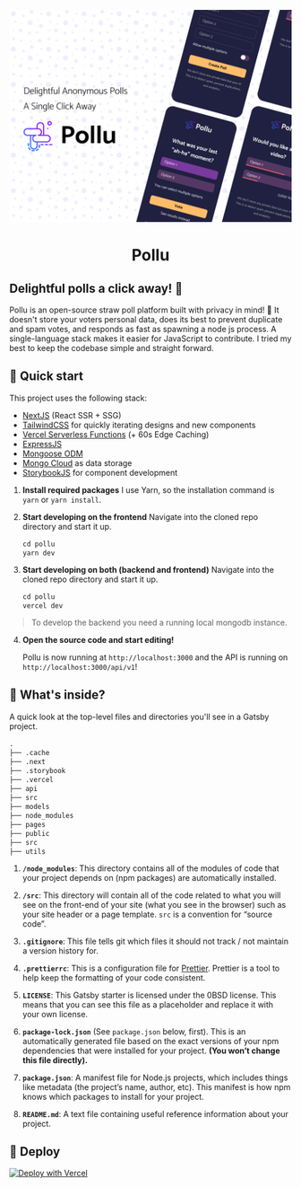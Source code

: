 <p align="center">
  <a href="https://pollu.vercel.app">
    <img alt="Pollu" src="./public/assets/cover.png" />
  </a>
</p>

<h1 align="center">
  Pollu
</h1>

## Delightful polls a click away! 🥳
Pollu is an open-source straw poll platform built with privacy in mind! 🚀 It doesn't store your voters personal data, does its best to prevent duplicate and spam votes, and responds as fast as spawning a node js process. A single-language stack makes it easier for JavaScript to contribute. I tried my best to keep the codebase simple and straight forward. 


## 🚀 Quick start
This project uses the following stack: 
- [NextJS](https://nextjs.org) (React SSR + SSG)
- [TailwindCSS](https://tailwindcss.com) for quickly iterating designs and new components
- [Vercel Serverless Functions](https://vercel.com/docs/serverless-functions/introduction) (+ 60s Edge Caching)
- [ExpressJS](https://expressjs.com)
- [Mongoose ODM](https://mongoosejs.com)
- [Mongo Cloud](https://cloud.mongodb.com) as data storage
- [StorybookJS](https://storybook.js.org) for component development

1. **Install required packages**
    I use Yarn, so the installation command is `yarn` or `yarn install`.
    
2. **Start developing on the frontend**
    Navigate into the cloned repo directory and start it up.

    ```shell
    cd pollu
    yarn dev
    ```

3. **Start developing on both (backend and frontend)**
    Navigate into the cloned repo directory and start it up.

    ```shell
    cd pollu
    vercel dev
    ```

> To develop the backend you need a running local mongodb instance.

4.  **Open the source code and start editing!**

    Pollu is now running at `http://localhost:3000` and the API is running on `http://localhost:3000/api/v1`!

## 🧐 What's inside?

A quick look at the top-level files and directories you'll see in a Gatsby project.

    .
    ├── .cache
    ├── .next
    ├── .storybook
    ├── .vercel
    ├── api
    ├── src
    ├── models
    ├── node_modules
    ├── pages
    ├── public
    ├── src
    ├── utils

1.  **`/node_modules`**: This directory contains all of the modules of code that your project depends on (npm packages) are automatically installed.

2.  **`/src`**: This directory will contain all of the code related to what you will see on the front-end of your site (what you see in the browser) such as your site header or a page template. `src` is a convention for “source code”.

3.  **`.gitignore`**: This file tells git which files it should not track / not maintain a version history for.

4.  **`.prettierrc`**: This is a configuration file for [Prettier](https://prettier.io/). Prettier is a tool to help keep the formatting of your code consistent.

9.  **`LICENSE`**: This Gatsby starter is licensed under the 0BSD license. This means that you can see this file as a placeholder and replace it with your own license.

10. **`package-lock.json`** (See `package.json` below, first). This is an automatically generated file based on the exact versions of your npm dependencies that were installed for your project. **(You won’t change this file directly).**

11. **`package.json`**: A manifest file for Node.js projects, which includes things like metadata (the project’s name, author, etc). This manifest is how npm knows which packages to install for your project.

12. **`README.md`**: A text file containing useful reference information about your project.

## 💫 Deploy

[![Deploy with Vercel](https://vercel.com/button)](https://vercel.com/new/git/external?repository-url=https://github.com/KL13NT/pollu)
